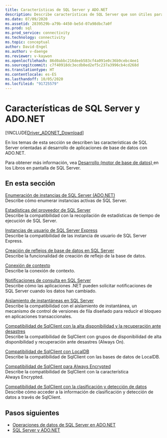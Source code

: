 ```yaml
---
title: Características de SQL Server y ADO.NET
description: Describe características de SQL Server que son útiles para los desarrolladores de aplicaciones de ADO.NET.
ms.date: 07/09/2020
ms.assetid: 2839529b-a79b-4450-be5d-07a98dbc7a0f
ms.prod: sql
ms.prod_service: connectivity
ms.technology: connectivity
ms.topic: conceptual
author: David-Engel
ms.author: v-daenge
ms.reviewer: v-kaywon
ms.openlocfilehash: 86d0abbc216deeb583cf4a091e0c36b9cebc4ee1
ms.sourcegitcommit: c7f40918dc3ecdb0ed2ef5c237a3996cb4cd268d
ms.translationtype: HT
ms.contentlocale: es-ES
ms.lasthandoff: 10/05/2020
ms.locfileid: "91725579"
---
```

# <a name="sql-server-features-and-adonet"></a>Características de SQL Server y ADO.NET

[!INCLUDE[Driver_ADONET_Download](../../../includes/driver_adonet_download.md)]

En los temas de esta sección se describen las características de SQL Server orientadas al desarrollo de aplicaciones de base de datos con ADO.NET.  
  
Para obtener más información, vea [Desarrollo (motor de base de datos) ](/previous-versions/sql/sql-server-2008/bb500155(v=sql.100)) en los Libros en pantalla de SQL Server.
  
## <a name="in-this-section"></a>En esta sección  
[Enumeración de instancias de SQL Server (ADO.NET)](enumerate-instances-sql-server.md)  
Describe cómo enumerar instancias activas de SQL Server.  
  
[Estadísticas del proveedor de SQL Server](provider-statistics-sql-server.md)  
Describe la compatibilidad con la recopilación de estadísticas de tiempo de ejecución de SQL Server.  
  
[Instancias de usuario de SQL Server Express](sql-server-express-user-instances.md)  
Describe la compatibilidad de las instancia de usuario de SQL Server Express.  
  
[Creación de reflejos de base de datos en SQL Server](database-mirroring-sql-server.md)  
Describe la funcionalidad de creación de reflejo de la base de datos.  

[Conexión de contexto](context-connection.md)  
Describe la conexión de contexto.  
  
[Notificaciones de consulta en SQL Server](query-notifications-sql-server.md)  
Describe cómo las aplicaciones .NET pueden solicitar notificaciones de SQL Server cuando los datos han cambiado.  
  
[Aislamiento de instantáneas en SQL Server](snapshot-isolation-sql-server.md)  
Describe la compatibilidad con el aislamiento de instantánea, un mecanismo de control de versiones de fila diseñado para reducir el bloqueo en aplicaciones transaccionales.  
  
[Compatibilidad de SqlClient con la alta disponibilidad y la recuperación ante desastres](sqlclient-support-high-availability-disaster-recovery.md)  
Describe la compatibilidad de SqlClient con grupos de disponibilidad de alta disponibilidad y recuperación ante desastres (Always On).  
  
[Compatibilidad de SqlClient con LocalDB](sqlclient-support-localdb.md)  
Describe la compatibilidad de SqlClient con las bases de datos de LocalDB.

[Compatibilidad de SqlClient para Always Encrypted](sqlclient-support-always-encrypted.md)  
Describe la compatibilidad de SqlClient con la característica Always Encrypted.

[Compatibilidad de SqlClient con la clasificación y detección de datos](data-classification.md)  
Describe cómo acceder a la información de clasificación y detección de datos a través de SqlClient.

## <a name="next-steps"></a>Pasos siguientes
- [Operaciones de datos de SQL Server en ADO.NET](sql-server-data-operations.md)
- [SQL Server y ADO.NET](index.md)